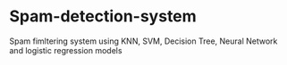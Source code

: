 # Spam-detection-system
Spam fimltering system using KNN, SVM, Decision Tree, Neural Network and logistic regression models
